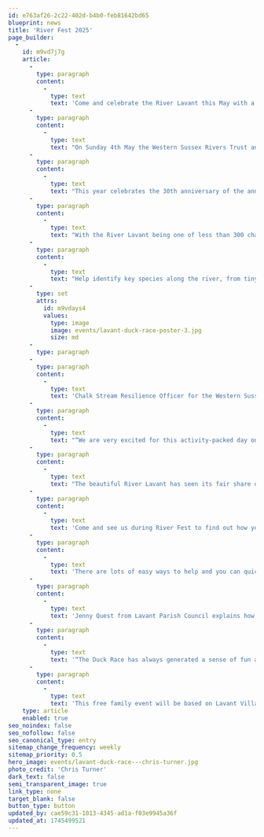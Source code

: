 ```yaml
---
id: e763af26-2c22-402d-b4b0-feb81642bd65
blueprint: news
title: 'River Fest 2025'
page_builder:
  -
    id: m9vd7j7g
    article:
      -
        type: paragraph
        content:
          -
            type: text
            text: 'Come and celebrate the River Lavant this May with a fun-filled day including the annual duck race!'
      -
        type: paragraph
        content:
          -
            type: text
            text: "On Sunday 4th May the Western Sussex Rivers Trust and Lavant Parish Council are putting on a free day of river focused fun for all the family.\_"
      -
        type: paragraph
        content:
          -
            type: text
            text: "This year celebrates the 30th anniversary of the annual duck race which will take place at 2pm from Pot Nore bridge.\_"
      -
        type: paragraph
        content:
          -
            type: text
            text: "With the River Lavant being one of less than 300 chalk streams in the world, come and join our team of experts who can show you what lives in the river bed of this sparkling stream.\_"
      -
        type: paragraph
        content:
          -
            type: text
            text: "Help identify key species along the river, from tiny water-dwelling insects to the flora and fauna which adorn the banks. There will also be a range of taxidermy river mammals, including a beaver!\_"
      -
        type: set
        attrs:
          id: m9vdays4
          values:
            type: image
            image: events/lavant-duck-race-poster-3.jpg
            size: md
      -
        type: paragraph
      -
        type: paragraph
        content:
          -
            type: text
            text: 'Chalk Stream Resilience Officer for the Western Sussex Rivers Trust, Kate Whitton, explains why this event is not to be missed;'
      -
        type: paragraph
        content:
          -
            type: text
            text: "“We are very excited for this activity-packed day on the Lavant where the Western Sussex Rivers Trust will be on hand to answer all your watery questions and help you get up close to some river creatures!\_"
      -
        type: paragraph
        content:
          -
            type: text
            text: "The beautiful River Lavant has seen its fair share of issues over recent years. We are working hard with communities and landowners to restore it back to being a healthy river, but we need your help!\_"
      -
        type: paragraph
        content:
          -
            type: text
            text: 'Come and see us during River Fest to find out how you can become a River Guardian and help this precious river thrive again.'
      -
        type: paragraph
        content:
          -
            type: text
            text: 'There are lots of easy ways to help and you can quickly become a citizen scientist by getting involved with The Big River Watch and WaterWise Week, as well as having a go at some water quality testing.”'
      -
        type: paragraph
        content:
          -
            type: text
            text: 'Jenny Quest from Lavant Parish Council explains how important this event and the river are to the local community;'
      -
        type: paragraph
        content:
          -
            type: text
            text: '“The Duck Race has always generated a sense of fun and belonging. Children of yesteryear now share their enjoyment with their own children. Locals are relieved to have the support of the Western Sussex Rivers Trust after the great concern of last year’s overpumping disasters. The river has been here for millennia and we look forward to its restoration so it can continue to bring life and joy to the village.”'
      -
        type: paragraph
        content:
          -
            type: text
            text: 'This free family event will be based on Lavant Village Green with refreshments provided by Lavant Primary School.'
    type: article
    enabled: true
seo_noindex: false
seo_nofollow: false
seo_canonical_type: entry
sitemap_change_frequency: weekly
sitemap_priority: 0.5
hero_image: events/lavant-duck-race---chris-turner.jpg
photo_credit: 'Chris Turner'
dark_text: false
semi_transparent_image: true
link_type: none
target_blank: false
button_type: button
updated_by: cae59c31-1013-4345-ad1a-f03e9945a36f
updated_at: 1745499521
---
```

